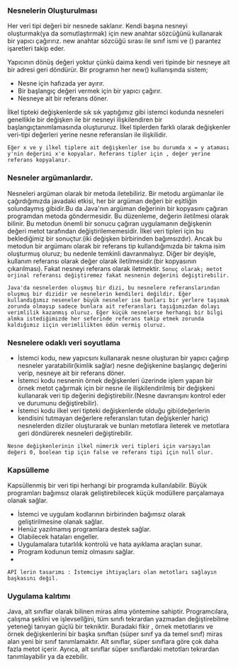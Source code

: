 ###  Nesnelerin Oluşturulması
Her veri tipi değeri bir nesnede saklanır. Kendi başına nesneyi 
oluşturmak(ya da somutlaştırmak) için new anahtar sözcüğünü 
kullanarak bir yapıcı çağırırız. new anahtar sözcüğü sırası ile 
sınıf ismi ve () parantez işaretleri takip eder.

Yapıcının dönüş değeri yoktur çünkü daima kendi veri tipinde bir
nesneye ait bir adresi geri döndürür. Bir programın her new() 
kullanışında sistem;
- Nesne için hafızada yer ayırır.
- Bir başlangıç değeri vermek için bir yapıcı çağırır.
- Nesneye ait bir referans döner.

İlkel tipteki değişkenlerde sık sık yaptığımız gibi istemci kodunda
nesneleri genellikle bir değişken ile bir nesneyi ilişkilendiren
bir başlangıçtanımlamasında oluştururuz. İlkel tiplerden farklı 
olarak değişkenler veri-tipi değerleri yerine nesne referansları
ile ilişkilidir.

```Eğer x ve y ilkel tiplere ait değişkenler ise bu durumda x = y ataması y'nin değerini x'e kopyalar. Referans tipler için , değer yerine referans kopyalanır.```

### Nesneler argümanlardır.

Nesneleri argüman olarak bir metoda iletebiliriz. Bir metodu 
argümanlar ile çağırdığımızda javadaki etkisi, her bir argüman
değeri bir eşitliğin solundaymış gibidir.Bu da Java'nın argüman
değerinin bir kopyasını çağıran programdan metoda göndermesidir.
Bu düzenleme, değerin iletilmesi olarak bilinir. Bu metodun önemli
bir sonucu çağıran uygulamanın değişkenin değeri metot tarafından
değiştirilememesidir. İlkel veri tipleri için bu beklediğimiz bir 
sonuçtur.(iki değişken birbirinden bağımsızdır). Ancak bu metodun
bir argümanı olarak bir referans tip kullandığımızda bir takma isim 
oluşturmuş oluruz; bu nedenle temkinli davranmalıyız. Diğer bir 
deyişle, kullanım referansı olarak değer olarak iletilmesidir.(bir
kopyasının çıkarılması). Fakat nesneyi referans olarak iletmektir.
`Sonuç olarak; metot orjinal referansı değiştiremez fakat nesnenin değerini değiştirebilir.`

```Java'da nesnelerden oluşmuş bir dizi, bu nesnelere referanslarından oluşmuş bir dizidir ve nesnelerin kendileri değildir. Eğer kullandığımız neseneler büyük nesneler ise bunları bir yerlere taşımak zorunda olmayıp sadece bunlara ait referansları taşığımızdan dolayı verimlilik kazanmış oluruz. Eğer küçük nesnelerse herhangi bir bilgi almka istediğimizde her seferinde referans takip etmek zorunda kaldığımız iiçin verimlilikten ödün vermiş oluruz.```

### Nesnelere odaklı veri soyutlama
- İstemci kodu, new yapıcsını kullanarak nesne oluşturan bir yapıcı çağırıp nesneler yaratabilir(kimlik sağlar) nesne değişkenine başlangıç değerini verip, nesneye ait bir referans döner.
- İstemci kodu nesnenin örnek değişkenleri üzerinde işlem yapan bir örnek metot çağırmak için bir nesne ile ilişkilendirilmiş bir değişkeni kullanarak veri tip değerini değiştirebilir.(Nesne davranışını kontrol eder ve durumunu değiştirebilir).
- İstemci kodu ilkel veri tipteki değişkenlerde olduğu gibi(değerlerin kendisini tutmayan değerlere referansları tutan değişkenler hariç) nesnelerden diziler oluşturarak ve bunları metotlara ileterek ve metotlara geri döndürerek nesneleri değiştirebilir.

`Nesne değişkenlerinin ilkel nümerik veri tipleri için varsayılan değeri 0, boolean tip için false ve referans tipi için null olur.`

### Kapsülleme

Kapsüllenmiş bir veri tipi herhangi bir programda kullanılabilir.
Büyük programları bağımsız olarak geliştirebilecek küçük modüllere
parçalamaya olanak sağlar.
- İstemci ve uygulam kodlarının birbirinden bağımsız olarak geliştirilmesine olanak sağlar.
- Henüz yazılmamış programlara destek sağlar.
- Olabilecek hataları engeller.
- Uygulamalara tutarlılık kontrolü ve hata ayıklama araçları sunar.
- Program kodunun temiz olmasını sağlar.
- 
`API lerin tasarımı : İstemciye ihtiyaçları olan metotları sağlayın başkasını değil.`

### Uygulama kalıtımı

Java, alt sınıflar olarak bilinen miras alma yöntemine sahiptir.
Programcılara, çalışma şeklini ve işlevsellğini, tüm sınıfı tekrardan yazmadan değiştirebilme yeteneği tanıyan güçlü bir tekniktir.
Buradaki fikir , örnek metotlarını ve örnek değişkenlerini bir başka sınıftan
(süper sınıf ya da temel sınıf) miras alan yeni bir sınıf tanımlamaktır.
Alt sınıflar, süper sınıflara göre çok daha fazla metot içerir. Ayrıca,
alt sınıflar süper sınıflardaki metotları tekrardan tanımlayabilir ya da ezebilir.

